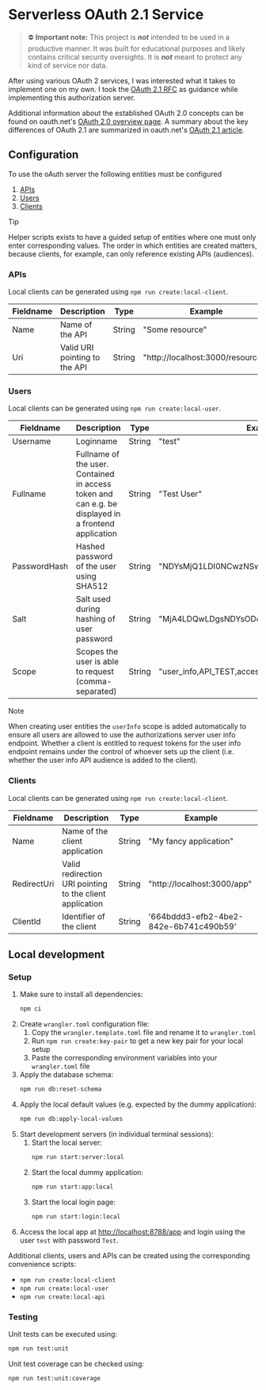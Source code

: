 # Serverless OAuth 2.1 Service

> ⛔ **Important note:** This project is _**not**_ intended to be used in a productive manner.
> It was built for educational purposes and likely contains critical security oversights.
> It is _**not**_ meant to protect any kind of service nor data.

After using various OAuth 2 services, I was interested what it takes to implement one on my own.
I took the [OAuth 2.1 RFC](https://datatracker.ietf.org/doc/html/draft-ietf-oauth-v2-1-12) as guidance while implementing this authorization server.

Additional information about the established OAuth 2.0 concepts can be found on oauth.net's [OAuth 2.0 overview page](https://oauth.net/2/).
A summary about the key differences of OAuth 2.1 are summarized in oauth.net's [OAuth 2.1 article](https://oauth.net/2.1/).

## Configuration

To use the oAuth server the following entities must be configured

1. [APIs](#apis)
1. [Users](#users)
1. [Clients](#clients)

> [!TIP]
> Helper scripts exists to have a guided setup of entities where one must only enter corresponding values.
> The order in which entities are created matters, because clients, for example, can only reference existing APIs (audiences).

### APIs

Local clients can be generated using `npm run create:local-client`.

| Fieldname | Description                   | Type   | Example                           |
| --------- | ----------------------------- | ------ | --------------------------------- |
| Name      | Name of the API               | String | "Some resource"                   |
| Uri       | Valid URI pointing to the API | String | "http://localhost:3000/resources" |

### Users

Local clients can be generated using `npm run create:local-user`.

| Fieldname    | Description                                                                                         | Type   | Example                                      |
| ------------ | --------------------------------------------------------------------------------------------------- | ------ | -------------------------------------------- |
| Username     | Loginname                                                                                           | String | "test"                                       |
| Fullname     | Fullname of the user. Contained in access token and can e.g. be displayed in a frontend application | String | "Test User"                                  |
| PasswordHash | Hashed password of the user using SHA512                                                            | String | "NDYsMjQ1LDI0NCwzNSwzNiwyMjIsMTgwLDM2LDI..." |
| Salt         | Salt used during hashing of user password                                                           | String | "MjA4LDQwLDgsNDYsODc..."                     |
| Scope        | Scopes the user is able to request (comma-separated)                                                | String | "user_info,API_TEST,access"                  |

> [!NOTE]
> When creating user entities the `userInfo` scope is added automatically to ensure all users are allowed to use the authorizations server user info endpoint.
> Whether a client is entitled to request tokens for the user info endpoint remains under the control of whoever sets up the client (i.e. whether the user info API audience is added to the client).

### Clients

Local clients can be generated using `npm run create:local-client`.

| Fieldname   | Description                                              | Type   | Example                                |
| ----------- | -------------------------------------------------------- | ------ | -------------------------------------- |
| Name        | Name of the client application                           | String | "My fancy application"                 |
| RedirectUri | Valid redirection URI pointing to the client application | String | "http://localhost:3000/app"            |
| ClientId    | Identifier of the client                                 | String | '664bddd3-efb2-4be2-842e-6b741c490b59' |

## Local development

### Setup

1. Make sure to install all dependencies:
   ```bash
   npm ci
   ```
1. Create `wrangler.toml` configuration file:
   1. Copy the `wrangler.template.toml` file and rename it to `wrangler.toml`
   1. Run `npm run create:key-pair` to get a new key pair for your local setup
   1. Paste the corresponding environment variables into your `wrangler.toml` file
1. Apply the database schema:
   ```bash
   npm run db:reset-schema
   ```
1. Apply the local default values (e.g. expected by the dummy application):
   ```bash
   npm run db:apply-local-values
   ```
1. Start development servers (in individual terminal sessions):
   1. Start the local server:
      ```bash
      npm run start:server:local
      ```
   1. Start the local dummy application:
      ```bash
      npm run start:app:local
      ```
   1. Start the local login page:
      ```bash
      npm run start:login:local
      ```
1. Access the local app at [http://localhost:8788/app](http://localhost:8788/app) and login using the user `test` with password `Test`.

Additional clients, users and APIs can be created using the corresponding convenience scripts:

- `npm run create:local-client`
- `npm run create:local-user`
- `npm run create:local-api`

### Testing

Unit tests can be executed using:

```bash
npm run test:unit
```

Unit test coverage can be checked using:

```bash
npm run test:unit:coverage
```
